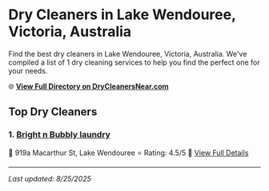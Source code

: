 # Dry Cleaners in Lake Wendouree, Victoria, Australia

Find the best dry cleaners in Lake Wendouree, Victoria, Australia. We've compiled a list of 1 dry cleaning services to help you find the perfect one for your needs.

🌐 **[View Full Directory on DryCleanersNear.com](https://drycleanersnear.com/city/Australia/Victoria/Lake%20Wendouree)**

## Top Dry Cleaners

### 1. [Bright n Bubbly laundry](https://drycleanersnear.com/dryCleaner/689e94aee14d6a68167176e1/bright-n-bubbly-laundry)
📍 919a Macarthur St, Lake Wendouree
⭐ Rating: 4.5/5
🔗 [View Full Details](https://drycleanersnear.com/dryCleaner/689e94aee14d6a68167176e1/bright-n-bubbly-laundry)


---

*Last updated: 8/25/2025*

